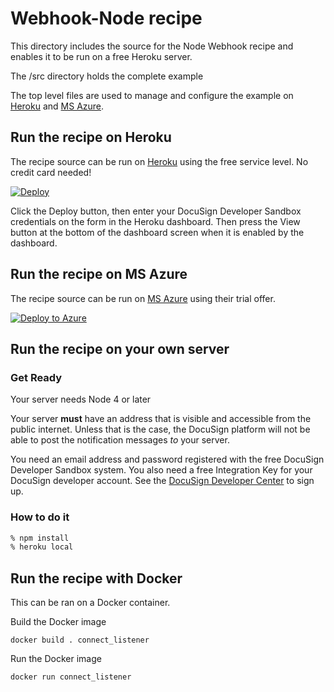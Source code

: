 # Webhook-Node recipe
This directory includes the source for the Node Webhook recipe and enables it to be run on a free Heroku server.

The /src directory holds the complete example

The top level files are used to manage and configure the example on [Heroku](https://www.heroku.com/) and [MS Azure](https://portal.azure.com/).

## Run the recipe on Heroku
The recipe source can be run on [Heroku](https://www.heroku.com/) using the free service level. No credit card needed!

[![Deploy](https://www.herokucdn.com/deploy/button.svg)](https://heroku.com/deploy)

Click the Deploy button, then enter your DocuSign Developer Sandbox credentials on the form in the Heroku dashboard. Then press the View button at the bottom of the dashboard screen when it is enabled by the dashboard.

## Run the recipe on MS Azure
The recipe source can be run on [MS Azure](https://portal.azure.com/) using their trial offer.

[![Deploy to Azure](http://azuredeploy.net/deploybutton.png)](https://azuredeploy.net/)

## Run the recipe on your own server

### Get Ready
Your server needs Node 4 or later

Your server **must** have an address that is visible and accessible from the public internet. Unless that is the case, the DocuSign platform will not be able to post the notification messages *to* your server.

You need an email address and password registered with the free DocuSign Developer Sandbox system. You also need a free Integration Key for your DocuSign developer account. See the [DocuSign Developer Center](https://www.docusign.com/developer-center) to sign up.

### How to do it
```sh
% npm install
% heroku local
```

## Run the recipe with Docker

This can be ran on a Docker container.

Build the Docker image
```
docker build . connect_listener
```

Run the Docker image
```
docker run connect_listener
```